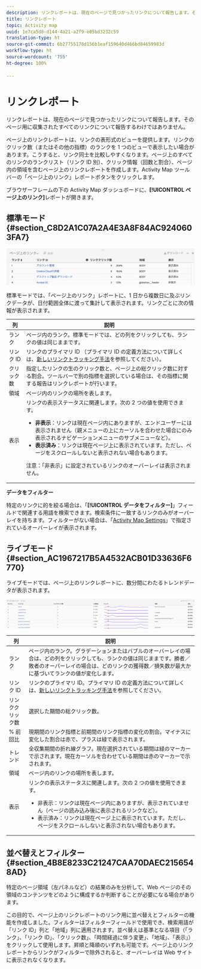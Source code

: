 ```yaml
---
description: リンクレポートは、現在のページで見つかったリンクについて報告します。そのページ用に収集されたすべてのリンクについて報告するわけではありません。
title: リンクレポート
topic: Activity map
uuid: 1e7ca5d8-d144-4a21-a2f9-e05bd3232c59
translation-type: ht
source-git-commit: 6b27755178d156b1eaf159640d466bd84659983d
workflow-type: ht
source-wordcount: '755'
ht-degree: 100%

---
```



# リンクレポート

リンクレポートは、現在のページで見つかったリンクについて報告します。そのページ用に収集されたすべてのリンクについて報告するわけではありません。

ページ上のリンクレポートは、リンクの表形式のビューを提供します。リンクのクリック数（またはその他の指標）のランクを 1 つのビューで表示したい場合があります。こうすると、リンク同士を比較しやすくなります。ページ上のすべてのリンクのランクリスト（リンク ID 別）、クリック情報（回数と割合）、ページ内の領域を含むページ上のリンクレポートを作成します。Activity Map ツールバーの「ページ上のリンク」レポートボタンをクリックします。

ブラウザーフレームの下の Activity Map ダッシュボードに、**[!UICONTROL ページ上のリンク]**&#x200B;レポートが開きます。

## 標準モード {#section_C8D2A1C07A2A4E3A8F84AC9240603FA7}

![](assets/links_in_page.png)

標準モードでは、「ページ上のリンク」レポートに、1 日から複数日に及ぶリンクデータが、日付範囲全体に渡って集計して表示されます。リンクごとに次の情報が表示されます。

<table id="table_3DE41B2CFA644B70AF802A3123CE51D9"> 
 <thead> 
  <tr> 
   <th colname="col1" class="entry"> 列 </th> 
   <th colname="col2" class="entry"> 説明 </th> 
  </tr> 
 </thead>
 <tbody> 
  <tr> 
   <td colname="col1"> ランク </td> 
   <td colname="col2"> ページ内のランク。標準モードでは、どの列をクリックしても、ランクの値は同じままです。 </td> 
  </tr> 
  <tr> 
   <td colname="col1"> リンク ID </td> 
   <td colname="col2">リンクのプライマリ ID （プライマリ ID の定義方法について詳しくは、<a href="/help/analyze/activity-map/activitymap-link-tracking/activitymap-link-tracking-methodology.md">新しいリンクトラッキング手法</a>を参照してください）。 </td> 
  </tr> 
  <tr> 
   <td colname="col1"> クリック数 </td> 
   <td colname="col2"> 指定したリンクの生のクリック数と、ページ上の総クリック数に対する割合。ツールバーで別の指標を選択している場合は、その指標に関する報告はリンクレポートが行います。 </td> 
  </tr> 
  <tr> 
   <td colname="col1"> 領域 </td> 
   <td colname="col2"> ページ内のリンクの場所を表します。 </td> 
  </tr> 
  <tr> 
   <td colname="col1"> 表示 </td> 
   <td colname="col2">リンクの表示ステータスに関連します。次の 2 つの値を使用できます。 
    <ul id="ul_BABCC0F64145407C9D439150A6898E6D">
     <li id="li_9AF0479BDCEB4A44A37292FAABFA83A5"><b>非表示</b>：リンクは現在ページ内にありますが、エンドユーザーには表示されません（親メニューの上にカーソルを合わせた場合にのみ表示されるナビゲーションメニューのサブメニューなど）。 </li>
     <li id="li_C6FA4EC27EDD4341AB9821E2B4BC9E60"><b>表示済み</b>：リンクは現在ページ上に表示されています。ただし、ページをスクロールしないと表示されない場合もあります。 </li>
    </ul><p>注意：「非表示」に設定されているリンクのオーバーレイは表示されません。 </p></td> 
  </tr> 
 </tbody> 
</table>

**データをフィルター**

特定のリンクに的を絞る場合は、「**[!UICONTROL データをフィルター]**」フィールドで関連する用語を検索できます。検索条件に一致するリンクのみがオーバーレイを持ちます。フィルターがない場合は、「[Activity Map Settings](/help/analyze/activity-map/activitymap-overlay-settings.md)」で指定されているオーバーレイが表示されます。

## ライブモード {#section_AC1967217B5A4532ACB01D33636F6770}

ライブモードでは、ページ上のリンクレポートに、数分間にわたるトレンドデータが表示されます。

![](assets/links_on_page.png)

<table id="table_61D1FB0F02894055A1AB394DE4FE4742"> 
 <thead> 
  <tr> 
   <th colname="col1" class="entry"> 列 </th> 
   <th colname="col2" class="entry"> 説明 </th> 
  </tr> 
 </thead>
 <tbody> 
  <tr> 
   <td colname="col1"> ランク </td> 
   <td colname="col2"> ページ内のランク。グラデーションまたはバブルのオーバーレイの場合は、どの列をクリックしても、ランクの値は同じままです。勝者／敗者のオーバーレイの場合は、どのリンクの獲得数／損失数が最大かに基づいてランクの値が変化します。 </td> 
  </tr> 
  <tr> 
   <td colname="col1"> リンク ID </td> 
   <td colname="col2">リンクのプライマリ ID。プライマリ ID の定義方法について詳しくは、<a href="/help/analyze/activity-map/activitymap-link-tracking/activitymap-link-tracking-methodology.md">新しいリンクトラッキング手法</a>を参照してください。 </td>
  </tr> 
  <tr> 
   <td colname="col1"> リンククリック数 </td> 
   <td colname="col2"> 選択した期間の総クリック数。 </td> 
  </tr> 
  <tr> 
   <td colname="col1"> % 前回比 </td> 
   <td colname="col2"> 現期間のリンク指標と前期間のリンク指標の変化の割合。マイナスに変化した割合は赤で、プラスは緑で表示されます。 </td> 
  </tr> 
  <tr> 
   <td colname="col1"> トレンド </td> 
   <td colname="col2"> 全収集期間の折れ線グラフ。現在選択されている期間は緑のマーカーで示されます。現在カーソルを合わせている期間は赤のマーカーで示されます。 </td> 
  </tr> 
  <tr> 
   <td colname="col1"> 領域 </td> 
   <td colname="col2"> ページ内のリンクの場所を表します。 </td> 
  </tr> 
  <tr> 
   <td colname="col1"> 表示 </td> 
   <td colname="col2">リンクの表示ステータスに関連します。次の 2 つの値を使用できます。 
    <ul id="ul_B10C55ED4D3C4CF99506DC467E2E7CFB">
     <li id="li_EA646722A51041CC9E62C56DEF92C81F">非表示：リンクは現在ページ内にありますが、表示されていません（ページの読み込み後に表示されるリンクなど）。 </li>
     <li id="li_F9543614C2894003AC9984A7404E2785">表示済み：リンクは現在ページ上に表示されています。ただし、ページをスクロールしないと表示されない場合もあります。 </li>
    </ul></td> 
  </tr> 
 </tbody> 
</table>

## 並べ替えとフィルター {#section_4B8E8233C21247CAA70DAEC2156548AD}

特定のページ領域（左パネルなど）の結果のみを分析して、Web ページのその領域のコンテンツをどのように構成するか判断することが必要になる場合があります。

この目的で、ページ上のリンクレポートのリンク用に並べ替えとフィルターの機能を作成しました。フィルターはフィルターフィールドで使用でき、検索用語が「リンク ID」列と「地域」列に適用されます。並べ替えは基準となる項目（「ランク」、「リンク ID」、「クリック数」、「時間経過に伴う変更」、「地域」、「表示」）をクリックして使用します。昇順と降順のいずれも可能です。ページ上のリンクレポートからリンクがフィルターで除外されると、オーバーレイは Web サイトに表示されなくなります。
